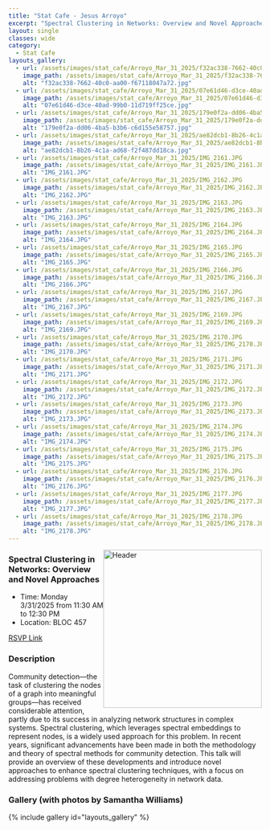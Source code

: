 ```yaml
---
title: "Stat Cafe - Jesus Arroyo"
excerpt: "Spectral Clustering in Networks: Overview and Novel Approaches"
layout: single
classes: wide
category: 
  - Stat Cafe
layouts_gallery:
  - url: /assets/images/stat_cafe/Arroyo_Mar_31_2025/f32ac338-7662-40c0-aa00-f67118047a72.jpg
    image_path: /assets/images/stat_cafe/Arroyo_Mar_31_2025/f32ac338-7662-40c0-aa00-f67118047a72.jpg
    alt: "f32ac338-7662-40c0-aa00-f67118047a72.jpg"
  - url: /assets/images/stat_cafe/Arroyo_Mar_31_2025/07e61d46-d3ce-40ad-99b0-11d719ff25ce.jpg
    image_path: /assets/images/stat_cafe/Arroyo_Mar_31_2025/07e61d46-d3ce-40ad-99b0-11d719ff25ce.jpg
    alt: "07e61d46-d3ce-40ad-99b0-11d719ff25ce.jpg"
  - url: /assets/images/stat_cafe/Arroyo_Mar_31_2025/179e0f2a-dd06-4ba5-b3b6-c6d155e58757.jpg
    image_path: /assets/images/stat_cafe/Arroyo_Mar_31_2025/179e0f2a-dd06-4ba5-b3b6-c6d155e58757.jpg
    alt: "179e0f2a-dd06-4ba5-b3b6-c6d155e58757.jpg"
  - url: /assets/images/stat_cafe/Arroyo_Mar_31_2025/ae82dcb1-8b26-4c1a-ad68-f2f487dd18ca.jpg
    image_path: /assets/images/stat_cafe/Arroyo_Mar_31_2025/ae82dcb1-8b26-4c1a-ad68-f2f487dd18ca.jpg
    alt: "ae82dcb1-8b26-4c1a-ad68-f2f487dd18ca.jpg"
  - url: /assets/images/stat_cafe/Arroyo_Mar_31_2025/IMG_2161.JPG
    image_path: /assets/images/stat_cafe/Arroyo_Mar_31_2025/IMG_2161.JPG
    alt: "IMG_2161.JPG"
  - url: /assets/images/stat_cafe/Arroyo_Mar_31_2025/IMG_2162.JPG
    image_path: /assets/images/stat_cafe/Arroyo_Mar_31_2025/IMG_2162.JPG
    alt: "IMG_2162.JPG"
  - url: /assets/images/stat_cafe/Arroyo_Mar_31_2025/IMG_2163.JPG
    image_path: /assets/images/stat_cafe/Arroyo_Mar_31_2025/IMG_2163.JPG
    alt: "IMG_2163.JPG"
  - url: /assets/images/stat_cafe/Arroyo_Mar_31_2025/IMG_2164.JPG
    image_path: /assets/images/stat_cafe/Arroyo_Mar_31_2025/IMG_2164.JPG
    alt: "IMG_2164.JPG"
  - url: /assets/images/stat_cafe/Arroyo_Mar_31_2025/IMG_2165.JPG
    image_path: /assets/images/stat_cafe/Arroyo_Mar_31_2025/IMG_2165.JPG
    alt: "IMG_2165.JPG"
  - url: /assets/images/stat_cafe/Arroyo_Mar_31_2025/IMG_2166.JPG
    image_path: /assets/images/stat_cafe/Arroyo_Mar_31_2025/IMG_2166.JPG
    alt: "IMG_2166.JPG"
  - url: /assets/images/stat_cafe/Arroyo_Mar_31_2025/IMG_2167.JPG
    image_path: /assets/images/stat_cafe/Arroyo_Mar_31_2025/IMG_2167.JPG
    alt: "IMG_2167.JPG"
  - url: /assets/images/stat_cafe/Arroyo_Mar_31_2025/IMG_2169.JPG
    image_path: /assets/images/stat_cafe/Arroyo_Mar_31_2025/IMG_2169.JPG
    alt: "IMG_2169.JPG"
  - url: /assets/images/stat_cafe/Arroyo_Mar_31_2025/IMG_2170.JPG
    image_path: /assets/images/stat_cafe/Arroyo_Mar_31_2025/IMG_2170.JPG
    alt: "IMG_2170.JPG"
  - url: /assets/images/stat_cafe/Arroyo_Mar_31_2025/IMG_2171.JPG
    image_path: /assets/images/stat_cafe/Arroyo_Mar_31_2025/IMG_2171.JPG
    alt: "IMG_2171.JPG"
  - url: /assets/images/stat_cafe/Arroyo_Mar_31_2025/IMG_2172.JPG
    image_path: /assets/images/stat_cafe/Arroyo_Mar_31_2025/IMG_2172.JPG
    alt: "IMG_2172.JPG"
  - url: /assets/images/stat_cafe/Arroyo_Mar_31_2025/IMG_2173.JPG
    image_path: /assets/images/stat_cafe/Arroyo_Mar_31_2025/IMG_2173.JPG
    alt: "IMG_2173.JPG"
  - url: /assets/images/stat_cafe/Arroyo_Mar_31_2025/IMG_2174.JPG
    image_path: /assets/images/stat_cafe/Arroyo_Mar_31_2025/IMG_2174.JPG
    alt: "IMG_2174.JPG"
  - url: /assets/images/stat_cafe/Arroyo_Mar_31_2025/IMG_2175.JPG
    image_path: /assets/images/stat_cafe/Arroyo_Mar_31_2025/IMG_2175.JPG
    alt: "IMG_2175.JPG"
  - url: /assets/images/stat_cafe/Arroyo_Mar_31_2025/IMG_2176.JPG
    image_path: /assets/images/stat_cafe/Arroyo_Mar_31_2025/IMG_2176.JPG
    alt: "IMG_2176.JPG"
  - url: /assets/images/stat_cafe/Arroyo_Mar_31_2025/IMG_2177.JPG
    image_path: /assets/images/stat_cafe/Arroyo_Mar_31_2025/IMG_2177.JPG
    alt: "IMG_2177.JPG"
  - url: /assets/images/stat_cafe/Arroyo_Mar_31_2025/IMG_2178.JPG
    image_path: /assets/images/stat_cafe/Arroyo_Mar_31_2025/IMG_2178.JPG
    alt: "IMG_2178.JPG"
---
```



<img src="https://github.com/jeroda7105/tamusgsa.github.io/blob/master/assets/images/stat_cafe/Arroyo_Mar_31_2025/IMG_2168.JPG?raw=true" alt="Header" width="315" style="float: right;"/> 



### Spectral Clustering in Networks: Overview and Novel Approaches

- Time: Monday 3/31/2025 from 11:30 AM to 12:30 PM
- Location: BLOC 457


[RSVP Link](<https://urldefense.com/v3/__https://forms.gle/sBMiPt6VB9c97Fzr8__;!!KwNVnqRv!D9RfBUnhllaYMALPv_qXV6D6MBWWfo7N6Afsp8nghF46vxwRFJDz1trx5dA_ZdZNOox08YEa49SB5rQLYh1D2Q$>)

### Description
Community detection—the task of clustering the nodes of a graph into meaningful groups—has received considerable attention, partly due to its success in analyzing network structures in complex systems. Spectral clustering, which leverages spectral embeddings to represent nodes, is a widely used approach for this problem. In recent years, significant advancements have been made in both the methodology and theory of spectral methods for community detection. This talk will provide an overview of these developments and introduce novel approaches to enhance spectral clustering techniques, with a focus on addressing problems with degree heterogeneity in network data.

<!--
### Presentation
<iframe src="https://drive.google.com/file/d/1tN9MfS-UIcedYkMafjpg1VxsRcSM0t8T/preview" width="640" height="480" allow="autoplay"></iframe>
-->

<!-- 
### Recording
<iframe width="560" height="315" src="https://www.youtube.com/embed/jEcWYSiLkQU?si=R-NyovAX466xlHP_" title="YouTube video player" frameborder="0" allow="accelerometer; autoplay; clipboard-write; encrypted-media; gyroscope; picture-in-picture; web-share" referrerpolicy="strict-origin-when-cross-origin" allowfullscreen></iframe>
-->


### Gallery (with photos by Samantha Williams)

{% include gallery id="layouts_gallery" %}

